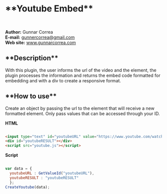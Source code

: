 <h1>**Youtube Embed**</h1><br>

**Author:** Gunnar Correa<br>
**E-mail:** gunnercorrea@gmail.com<br>
**Web site:** www.gunnarcorrea.com<br>

<h2>**Description**</h2>

With this plugin, the user informs the url of the video and the element, the plugin processes the information and returns the embed code formatted for embedding and with a div to create a responsive format.

<h2>**How to use**</h2>
Create an object by passing the url to the element that will receive a new formatted element. Only pass values that can be accessed through your ID.

**HTML**

```html

<input type="text" id="youtubeURL" value="https://www.youtube.com/watch?v=R7y9xl3ENec" /> 
<div id="youtubeRESULT"></div>
<script src="youtube.js"></script>
```

**Script**<br>

```javascript

var data = {
  youtubeURL : GetValueId("youtubeURL"),
  youtubeRESULT : "youtubeRESULT"
  };
CreateYoutube(data);
  
```
